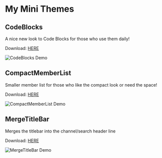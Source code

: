 # My Mini Themes
## CodeBlocks
A nice new look to Code Blocks for those who use them daily!

Download: [HERE](https://github.com/xcruxiex/PowercordThemes/blob/master/MiniThemes/CodeBlocks/CodeBlocks.zip?raw=true)

![CodeBlocks Demo](https://i.imgur.com/rbmgHuJ.png)

 ## CompactMemberList
Smaller member list for those who like the compact look or need the space! 

Download: [HERE](https://github.com/xcruxiex/PowercordThemes/blob/master/MiniThemes/CompactMemberList/CompactMemberList.zip?raw=true) 

![CompactMemberList Demo](https://i.imgur.com/gnJ0mgf.png)

## MergeTitleBar
Merges the titlebar into the channel/search header line

Download: [HERE](https://github.com/xcruxiex/PowercordThemes/blob/master/MiniThemes/MergeTitleBar/MergeTitleBar.zip?raw=true)

![MergeTitleBar Demo](https://i.imgur.com/3ImR4sv.png)
